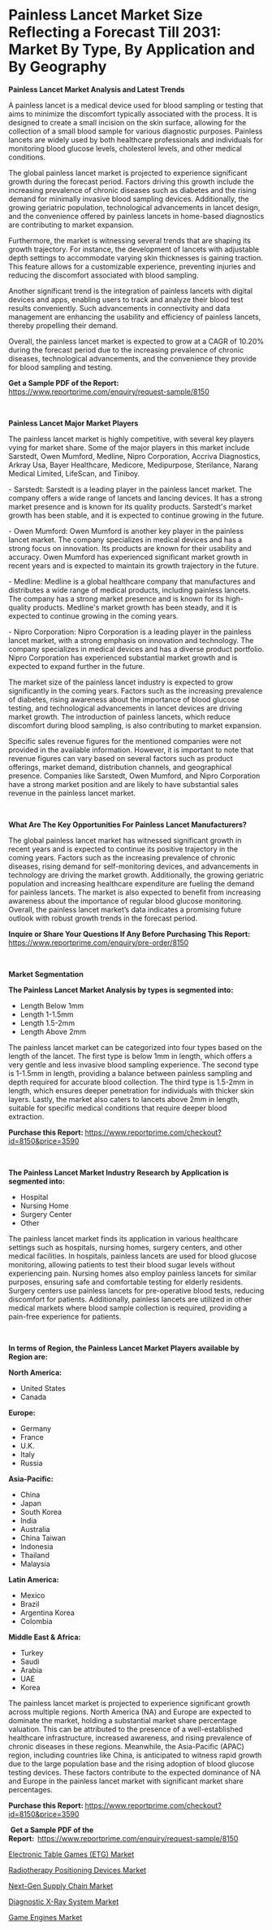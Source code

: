 <p><h1>Painless Lancet Market Size Reflecting a Forecast Till 2031: Market By Type, By Application and By Geography</h1></p><p><strong>Painless Lancet Market Analysis and Latest Trends</strong></p>
<p><p>A painless lancet is a medical device used for blood sampling or testing that aims to minimize the discomfort typically associated with the process. It is designed to create a small incision on the skin surface, allowing for the collection of a small blood sample for various diagnostic purposes. Painless lancets are widely used by both healthcare professionals and individuals for monitoring blood glucose levels, cholesterol levels, and other medical conditions.</p><p>The global painless lancet market is projected to experience significant growth during the forecast period. Factors driving this growth include the increasing prevalence of chronic diseases such as diabetes and the rising demand for minimally invasive blood sampling devices. Additionally, the growing geriatric population, technological advancements in lancet design, and the convenience offered by painless lancets in home-based diagnostics are contributing to market expansion.</p><p>Furthermore, the market is witnessing several trends that are shaping its growth trajectory. For instance, the development of lancets with adjustable depth settings to accommodate varying skin thicknesses is gaining traction. This feature allows for a customizable experience, preventing injuries and reducing the discomfort associated with blood sampling.</p><p>Another significant trend is the integration of painless lancets with digital devices and apps, enabling users to track and analyze their blood test results conveniently. Such advancements in connectivity and data management are enhancing the usability and efficiency of painless lancets, thereby propelling their demand.</p><p>Overall, the painless lancet market is expected to grow at a CAGR of 10.20% during the forecast period due to the increasing prevalence of chronic diseases, technological advancements, and the convenience they provide for blood sampling and testing.</p></p>
<p><strong>Get a Sample PDF of the Report:&nbsp;</strong> <a href="https://www.reportprime.com/enquiry/request-sample/8150">https://www.reportprime.com/enquiry/request-sample/8150</a></p>
<p>&nbsp;</p>
<p><strong>Painless Lancet Major Market Players</strong></p>
<p><p>The painless lancet market is highly competitive, with several key players vying for market share. Some of the major players in this market include Sarstedt, Owen Mumford, Medline, Nipro Corporation, Accriva Diagnostics, Arkray Usa, Bayer Healthcare, Medicore, Medipurpose, Sterilance, Narang Medical Limited, LifeScan, and Tiniboy.</p><p>- Sarstedt: Sarstedt is a leading player in the painless lancet market. The company offers a wide range of lancets and lancing devices. It has a strong market presence and is known for its quality products. Sarstedt's market growth has been stable, and it is expected to continue growing in the future.</p><p>- Owen Mumford: Owen Mumford is another key player in the painless lancet market. The company specializes in medical devices and has a strong focus on innovation. Its products are known for their usability and accuracy. Owen Mumford has experienced significant market growth in recent years and is expected to maintain its growth trajectory in the future.</p><p>- Medline: Medline is a global healthcare company that manufactures and distributes a wide range of medical products, including painless lancets. The company has a strong market presence and is known for its high-quality products. Medline's market growth has been steady, and it is expected to continue growing in the coming years.</p><p>- Nipro Corporation: Nipro Corporation is a leading player in the painless lancet market, with a strong emphasis on innovation and technology. The company specializes in medical devices and has a diverse product portfolio. Nipro Corporation has experienced substantial market growth and is expected to expand further in the future.</p><p>The market size of the painless lancet industry is expected to grow significantly in the coming years. Factors such as the increasing prevalence of diabetes, rising awareness about the importance of blood glucose testing, and technological advancements in lancet devices are driving market growth. The introduction of painless lancets, which reduce discomfort during blood sampling, is also contributing to market expansion.</p><p>Specific sales revenue figures for the mentioned companies were not provided in the available information. However, it is important to note that revenue figures can vary based on several factors such as product offerings, market demand, distribution channels, and geographical presence. Companies like Sarstedt, Owen Mumford, and Nipro Corporation have a strong market position and are likely to have substantial sales revenue in the painless lancet market.</p></p>
<p>&nbsp;</p>
<p><strong>What Are The Key Opportunities For Painless Lancet Manufacturers?</strong></p>
<p><p>The global painless lancet market has witnessed significant growth in recent years and is expected to continue its positive trajectory in the coming years. Factors such as the increasing prevalence of chronic diseases, rising demand for self-monitoring devices, and advancements in technology are driving the market growth. Additionally, the growing geriatric population and increasing healthcare expenditure are fueling the demand for painless lancets. The market is also expected to benefit from increasing awareness about the importance of regular blood glucose monitoring. Overall, the painless lancet market’s data indicates a promising future outlook with robust growth trends in the forecast period.</p></p>
<p><strong>Inquire or Share Your Questions If Any Before Purchasing This Report:</strong> <a href="https://www.reportprime.com/enquiry/pre-order/8150">https://www.reportprime.com/enquiry/pre-order/8150</a></p>
<p>&nbsp;</p>
<p><strong>Market Segmentation</strong></p>
<p><strong>The Painless Lancet Market Analysis by types is segmented into:</strong></p>
<p><ul><li>Length Below 1mm</li><li>Length 1-1.5mm</li><li>Length 1.5-2mm</li><li>Length Above 2mm</li></ul></p>
<p><p>The painless lancet market can be categorized into four types based on the length of the lancet. The first type is below 1mm in length, which offers a very gentle and less invasive blood sampling experience. The second type is 1-1.5mm in length, providing a balance between painless sampling and depth required for accurate blood collection. The third type is 1.5-2mm in length, which ensures deeper penetration for individuals with thicker skin layers. Lastly, the market also caters to lancets above 2mm in length, suitable for specific medical conditions that require deeper blood extraction.</p></p>
<p><strong>Purchase this Report:&nbsp;</strong><a href="https://www.reportprime.com/checkout?id=8150&price=3590">https://www.reportprime.com/checkout?id=8150&price=3590</a></p>
<p>&nbsp;</p>
<p><strong>The Painless Lancet Market Industry Research by Application is segmented into:</strong></p>
<p><ul><li>Hospital</li><li>Nursing Home</li><li>Surgery Center</li><li>Other</li></ul></p>
<p><p>The painless lancet market finds its application in various healthcare settings such as hospitals, nursing homes, surgery centers, and other medical facilities. In hospitals, painless lancets are used for blood glucose monitoring, allowing patients to test their blood sugar levels without experiencing pain. Nursing homes also employ painless lancets for similar purposes, ensuring safe and comfortable testing for elderly residents. Surgery centers use painless lancets for pre-operative blood tests, reducing discomfort for patients. Additionally, painless lancets are utilized in other medical markets where blood sample collection is required, providing a pain-free experience for patients.</p></p>
<p>&nbsp;</p>
<p><strong>In terms of Region, the Painless Lancet Market Players available by Region are:</strong></p>
<p>
    <p> <strong> North America: </strong>
        <ul>
            <li>United States</li>
            <li>Canada</li>
        </ul>
        </p> 
    <p> <strong> Europe: </strong>
        <ul>
            <li>Germany</li>
            <li>France</li>
            <li>U.K.</li>
            <li>Italy</li>
            <li>Russia</li>
        </ul>
        </p> 
    <p> <strong> Asia-Pacific: </strong>
        <ul>
            <li>China</li>
            <li>Japan</li>
            <li>South Korea</li>
            <li>India</li>
            <li>Australia</li>
            <li>China Taiwan</li>
            <li>Indonesia</li>
            <li>Thailand</li>
            <li>Malaysia</li>
        </ul>
        </p> 
    <p> <strong> Latin America: </strong>
        <ul>
            <li>Mexico</li>
            <li>Brazil</li>
            <li>Argentina Korea</li>
            <li>Colombia</li>
        </ul>
        </p> 
    <p> <strong> Middle East & Africa: </strong>
        <ul>
            <li>Turkey</li>
            <li>Saudi</li>
            <li>Arabia</li>
            <li>UAE</li>
            <li>Korea</li>
        </ul>
    </p>
    </p>
<p><p>The painless lancet market is projected to experience significant growth across multiple regions. North America (NA) and Europe are expected to dominate the market, holding a substantial market share percentage valuation. This can be attributed to the presence of a well-established healthcare infrastructure, increased awareness, and rising prevalence of chronic diseases in these regions. Meanwhile, the Asia-Pacific (APAC) region, including countries like China, is anticipated to witness rapid growth due to the large population base and the rising adoption of blood glucose testing devices. These factors contribute to the expected dominance of NA and Europe in the painless lancet market with significant market share percentages.</p></p>
<p><strong>Purchase this Report: </strong><a href="https://www.reportprime.com/checkout?id=8150&price=3590">https://www.reportprime.com/checkout?id=8150&price=3590</a></p>
<p>&nbsp;<strong>Get a Sample PDF of the Report:&nbsp;&nbsp;</strong><a href="https://www.reportprime.com/enquiry/request-sample/8150">https://www.reportprime.com/enquiry/request-sample/8150</a></p>
<p><strong></strong></p>
<p><p><a href="https://medium.com/p/41697bc26fd3/edit">Electronic Table Games (ETG) Market</a></p><p><a href="https://github.com/rexevange/Market-Research-Report-List-2/blob/main/radiotherapy-positioning-devices-market.md">Radiotherapy Positioning Devices Market</a></p><p><a href="https://medium.com/p/0e00782cf698/edit">Next-Gen Supply Chain Market</a></p><p><a href="https://github.com/FassouRP/Market-Research-Report-List-2/blob/main/diagnostic-x-ray-system-market.md">Diagnostic X-Ray System Market</a></p><p><a href="https://medium.com/p/494ea5bccd9a/edit">Game Engines Market</a></p></p>